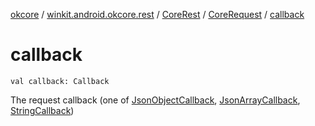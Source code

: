 [okcore](../../../index.md) / [winkit.android.okcore.rest](../../index.md) / [CoreRest](../index.md) / [CoreRequest](index.md) / [callback](./callback.md)

# callback

`val callback: Callback`

The request callback (one of [JsonObjectCallback](../../-json-object-callback/index.md), [JsonArrayCallback](../../-json-array-callback/index.md), [StringCallback](../../-string-callback/index.md))

